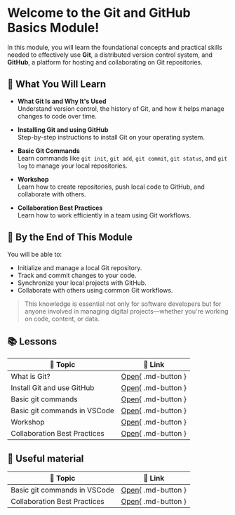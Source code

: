 # Welcome to the Git and GitHub Basics Module!

In this module, you will learn the foundational concepts and practical skills needed to effectively use **Git**, a distributed version control system, and **GitHub**, a platform for hosting and collaborating on Git repositories.

## 📌 What You Will Learn

- **What Git Is and Why It's Used**  
  Understand version control, the history of Git, and how it helps manage changes to code over time.

- **Installing Git and using GitHub**  
  Step-by-step instructions to install Git on your operating system.

- **Basic Git Commands**  
  Learn commands like `git init`, `git add`, `git commit`, `git status`, and `git log` to manage your local repositories.

- **Workshop**  
  Learn how to create repositories, push local code to GitHub, and collaborate with others.

- **Collaboration Best Practices**  
  Learn how to work efficiently in a team using Git workflows.

## 🎯 By the End of This Module

You will be able to:

- Initialize and manage a local Git repository.
- Track and commit changes to your code.
- Synchronize your local projects with GitHub.
- Collaborate with others using common Git workflows.

> This knowledge is essential not only for software developers but for anyone involved in managing digital projects—whether you're working on code, content, or data.

## 📚 Lessons

| 📘 Topic                        | 🔗 Link                                            |
|--------------------------------|----------------------------------------------------|
| What is Git?                   | [Open](lessons/what_is_git.en.md){ .md-button }    |
| Install Git and use GitHub     | [Open](lessons/installing_git.en.md){ .md-button } |
| Basic git commands             | [Open](lessons/commands.en.md){ .md-button }       |
| Basic git commands in VSCode   | [Open](lessons/commands_vs_code.en.md){ .md-button }|
| Workshop                       | [Open](lessons/workshop.en.md){ .md-button }       |
| Collaboration Best Practices   | [Open](lessons/best_practices.en.md){ .md-button } |

## 📖 Useful material

| 📘 Topic                        | 🔗 Link                                            |
|--------------------------------|----------------------------------------------------|
| Basic git commands in VSCode   | [Open](lessons/commands_vs_code.en.md){ .md-button }|
| Collaboration Best Practices   | [Open](lessons/best_practices.en.md){ .md-button } |